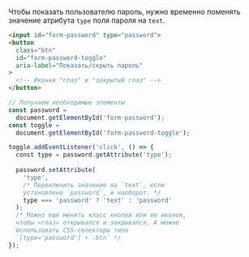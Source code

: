 Чтобы показать пользователю пароль, нужно временно поменять значение атрибута `type` поля пароля на `text`.

```html
<input id="form-password" type="password">
<button
  class="btn"
  id="form-password-toggle"
  aria-label="Показать/скрыть пароль"
>
  <!-- Иконки "глаз" и "закрытый глаз" -->
</button>
```

```javascript
// Получаем необходимые элементы
const password =
  document.getElementById('form-password');
const toggle =
  document.getElementById('form-password-toggle');

toggle.addEventListener('click', () => {
  const type = password.getAttribute('type');
  
  password.setAttribute(
    'type',
    /* Переключить значение на `text`, если
    установлено `password`, и наоборот. */
    type === 'password' ? 'text' : 'password'
  );
  /* Можно еще менять класс кнопки или ее иконок,
  чтобы «глаз» открывался и закрывался. А можно
  использовать CSS-селекторы типа
  `[type='password'] + .btn` */
});
```
